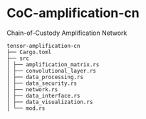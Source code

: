 # CoC-amplification-cn
Chain-of-Custody Amplification Network

```
tensor-amplification-cn
├── Cargo.toml
├── src
│ ├── amplification_matrix.rs
│ ├── convolutional_layer.rs
│ ├── data_processing.rs
│ ├── data_security.rs
│ ├── network.rs
│ ├── data_interface.rs
│ ├── data_visualization.rs
│ └── mod.rs
```
